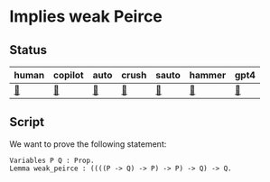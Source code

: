# Implies weak Peirce

## Status

| human  | copilot | auto   | crush  | sauto  | hammer | gpt4   |
| ---    | ---     | ---    | ---    | ---    | ---    | ---    |
| [🔄](./human.v) | [🔄](./auto.v) | [🔄](./copilot.v) | [🔄](./crush.v) | [🔄](./gpt4.v) | [🔄](./hammer.v) | [🔄](./sauto.v) |

## Script

We want to prove the following statement:

```coq
Variables P Q : Prop.
Lemma weak_peirce : ((((P -> Q) -> P) -> P) -> Q) -> Q.
```


